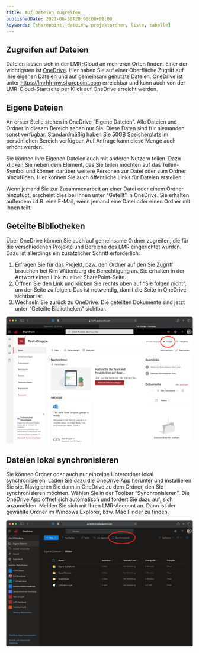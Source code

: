 ```yaml
---
title: Auf Dateien zugreifen
publishedDate: 2021-06-30T20:00:00+01:00
keywords: [sharepoint, dateien, projektordner, liste, tabelle]
---
```


## Zugreifen auf Dateien

Dateien lassen sich in der LMR-Cloud an mehreren Orten finden. Einer der wichtigsten ist [OneDrive](https://lmrhh-my.sharepoint.com). Hier haben Sie auf einer Oberfläche Zugriff auf Ihre eigenen Dateien und auf gemeinsam genutzte Dateien. OneDrive ist unter https://lmrhh-my.sharepoint.com erreichbar und kann auch von der LMR-Cloud-Startseite per Klick auf OneDrive erreicht werden.

## Eigene Dateien

An erster Stelle stehen in OneDrive “Eigene Dateien”. Alle Dateien und Ordner in diesem Bereich sehen nur Sie. Diese Daten sind für niemanden sonst verfügbar. Standardmäßig haben Sie 50GB Speicherplatz im persönlichen Bereich verfügbar. Auf Anfrage kann diese Menge auch erhöht werden.

Sie können Ihre Eigenen Dateien auch mit anderen Nutzern teilen. Dazu klicken Sie neben dem Element, das Sie teilen möchten auf das Teilen-Symbol und können darüber weitere Personen zur Datei oder zum Ordner hinzufügen. Hier können Sie auch öffentliche Links für Dateien erstellen.

Wenn jemand Sie zur Zusammenarbeit an einer Datei oder einem Ordner hinzufügt, erscheint dies bei Ihnen unter “Geteilt” in OneDrive. Sie erhalten außerdem i.d.R. eine E-Mail, wenn jemand eine Datei oder einen Ordner mit Ihnen teilt.

## Geteilte Bibliotheken

Über OneDrive können Sie auch auf gemeinsame Ordner zugreifen, die für die verschiedenen Projekte und Bereiche des LMR eingerichtet wurden. Dazu ist allerdings ein zusätzlicher Schritt erforderlich:

1. Erfragen Sie für das Projekt, bzw. den Ordner auf den Sie Zugriff brauchen bei Kim Wittenburg die Berechtigung an. Sie erhalten in der Antwort einen Link zu einer SharePoint-Seite.
2. Öffnen Sie den Link und klicken Sie rechts oben auf “Sie folgen nicht”, um der Seite zu folgen. Das ist notwendig, damit die Seite in OneDrive sichtbar ist.
3. Wechseln Sie zurück zu OneDrive. Die geteilten Dokumente sind jetzt unter “Geteilte Bibliotheken” sichtbar.

![Seite folgen](follow-site.png)

## Dateien lokal synchronisieren

Sie können Ordner oder auch nur einzelne Unterordner lokal synchronisieren. Laden Sie dazu die [OneDrive App](https://www.microsoft.com/de-de/microsoft-365/onedrive/download) herunter und installieren Sie sie. Navigieren Sie dann in OneDrive zu dem Ordner, den Sie synchronisieren möchten. Wählen Sie in der Toolbar “Synchronisieren”. Die OneDrive App öffnet sich automatisch und fordert Sie dazu auf, sich anzumelden. Melden Sie sich mit Ihren LMR-Account an. Dann ist der gewählte Ordner im Windows Explorer, bzw. Mac Finder zu finden.

![Synchronisieren](sync.png)